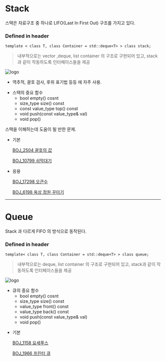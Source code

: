 # Stack

스택은 자료구조 중 하나로 LIFO(Last In First Out) 구조를 가지고 있다.

### Defined in header <queue>


` template
< class T, class Container = std::deque<T> >
class stack;
`


> 내부적으로는 vector ,deque, list container 의 구조로 구현되어 있고, stack과 같이 작동하도록 인터페이스들을 제공


![logo](https://media.vlpt.us/images/sbinha/post/17a3cf61-fb95-4970-b66c-92a71b99846b/Screenshot%202020-04-20%2019.07.55.png)


- 역추적, 괄호 검사, 후위 표기법 등등 에 자주 사용.

* 스택의 중요 함수
    * bool empty() cosnt
    * size_type size() const
    * const value_type top() const
    * void push(const value_type& val)
    * void pop()




스택을 이해하는데 도움이 될 만한 문제.

- 기본

    [BOJ_2504 괄호의 값](https://www.acmicpc.net/problem/2504)

    [BOJ_10799 쇠막대기](https://www.acmicpc.net/problem/10799)

- 응용

    [BOJ_17298 오큰수](https://www.acmicpc.net/problem/17298)

    [BOJ_6198 옥상 정원 꾸미기](https://www.acmicpc.net/problem/6198)


****
# Queue

Stack 과 다르게 FIFO 의 방식으로 동작된다.

### Defined in header <queue>

` template<
    class T, class Container = std::deque<T> >
    class queue; `

> 내부적으로는 deque, list container 의 구조로 구현되어 있고, stack과 같이 작동하도록 인터페이스들을 제공  

![logo](https://media.vlpt.us/images/sbinha/post/dbc199b3-6959-464e-872d-39c503fa0b1b/Screenshot%202020-04-20%2019.19.59.png)


* 큐의 중요 함수
    * bool empty() cosnt
    * size_type size() const
    * value_type front() const
    * value_type back() const
    * void push(const value_type& val)
    * void pop()


- 기본

    [BOJ_1158 요세푸스](https://www.acmicpc.net/problem/1158)

    [BOJ_1966 프린터 큐](https://www.acmicpc.net/problem/1966)